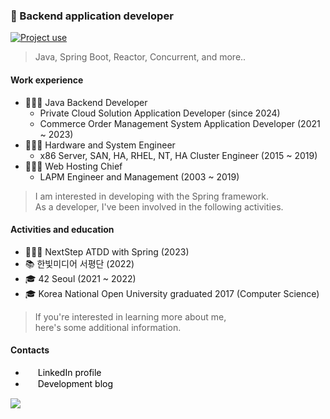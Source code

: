 ### 👋 Backend application developer

[![Project use](https://skillicons.dev/icons?i=java,kotlin,gradle,spring,mysql,mongodb,kafka,linux,docker,idea&theme=dark)](#)

> Java, Spring Boot, Reactor, Concurrent, and more..

#### Work experience

- 🏃🏻‍♂️ Java Backend Developer
  - Private Cloud Solution Application Developer (since 2024)
  - Commerce Order Management System Application Developer (2021 ~ 2023)
- 🧍🏻‍♂️ Hardware and System Engineer
  - x86 Server, SAN, HA, RHEL, NT, HA Cluster Engineer (2015 ~ 2019)
- 🧍🏻‍♂️ Web Hosting Chief
  - LAPM Engineer and Management (2003 ~ 2019)

> I am interested in developing with the Spring framework.  
> As a developer, I've been involved in the following activities.

#### Activities and education

- 🧑🏻‍🏫 NextStep ATDD with Spring (2023)
- 📚 한빛미디어 서평단 (2022)
- 🎓 42 Seoul (2021 ~ 2022)
- 🎓 Korea National Open University graduated 2017 (Computer Science)

> If you're interested in learning more about me,  
> here's some additional information.

#### Contacts

- <a href="#" style="color:black; text-decoration:none;"><img src="https://simpleicons.org/icons/linkedin.svg" width="16px" style="vertical-align: middle;"/> LinkedIn profile</a>
- <a href="#" style="color:black; text-decoration:none;"><img src="https://simpleicons.org/icons/wordpress.svg" width="16px" style="vertical-align: middle"/> Development blog</a>

<a href="#"><img src="https://img.shields.io/badge/Hit_1/123-333333?logoColor=white"></a>
